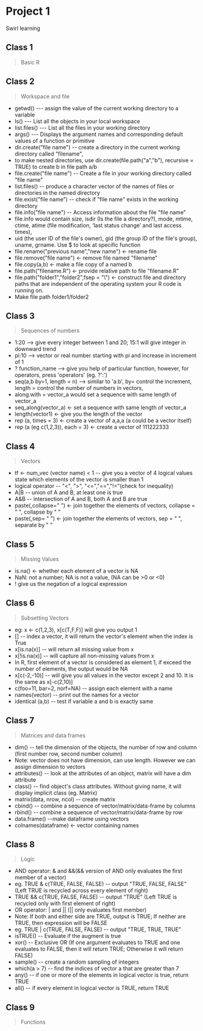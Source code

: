 # Project 1
Swirl learning


## Class 1
> Basic R

## Class 2
> Workspace and file
- getwd() --- assign the value of the current working directory to a variable
- ls() --- List all the objects in your local workspace
- list.files() --- List all the files in your working directory
- args() --- Displays the argument names and corresponding default values of a function or primitive
- dir.create("file name") -- create a directory in the current working directory called "filename",
- to make nested directories, use dir.create(file.path("a","b"), recursive = TRUE) to create b in file path a/b
- file.create("file name") -- Create a file in your working directory called "file name"
- list.files() -- produce a character vector of the names of files or directories in the named directory
- file.exist("file name") -- check if "file name" exists in the working directory
- file.info("file name") -- Access information about the file "file name"
- file.info would contain size, isdir (Is the file a directory?), mode, mtime, ctime, atime (file modification, ‘last status change’ and last access times),
- uid (the user ID of the file's owner), gid (the group ID of the file's group), uname, grname. Use $ to look at specific function
- file.rename("previous name","new name") <- rename file
- file.remove("file name") <- remove file named "filename"
- file.copy(a,b) <- make a file copy of a named b
- file.path("filename.R") <- provide relative path to file "filename.R"
- file.path("folder1","folder2",fsep = "\\") <- construct file and directory paths that are independent of the operating system your R code is running on.
- Make file path folder1/folder2

## Class 3
> Sequences of numbers
- 1:20 --> give every integer between 1 and 20; 15:1 will give integer in downward trend
- pi:10 --> vector or real number starting with pi and increase in increment of 1
- ? function_name --> give you help of particular function, however, for operators, press 'operators' (eg. ?':')
- seq(a,b by=1, length = n) --> similar to 'a:b', by= control the increment, length = control the number of numbers in vectors,
- along.with = vector_a would set a sequence with same length of vector_a
- seq_along(vector_a) <- set a sequence with same length of vector_a
- length(vector1) <- give you the length of the vector
- rep (a, times = 3) <- create a vector of a,a,a (a could be a vector itself)
- rep (a (eg c(1,2,3)), each = 3) <- create a vector of 111222333

## Class 4
> Vectors
- tf <- num_vec (vector name) < 1 -- give you a vector of 4 logical values state which elements of the vector is smaller than 1
- logical operator -- "<", ">", "<=","==","!="(check for inequality)
- A|B -- union of A and B, at least one is true
- A&B -- intersection of A and B, both A and B are true
- paste(,collapse=" ") <- join together the elements of vectors, collapse = " ", collapse by " "
- paste(,sep= " ") <- join together the elements of vectors, sep = " ", separate by " "

## Class 5
> Missing Values
- is.na() <- whether each element of a vector is NA
- NaN: not a number; NA is not a value, (NA can be >0 or <0)
- ! give us the negation of a logical expression

## Class 6
> Subsetting Vectors
- eg: x <- c(1,2,3), x[c(T,F,F)] will give you output 1
- [] -- index a vector, it will return the vector's element when the index is True
- x[is.na(x)] -- will return all missing value from x
- x[!is.na(x)] -- will capture all non-missing values from x
- In R, first element of a vector is considered as element 1, if exceed the number of elements, the output would be NA
- x[c(-2,-10)] -- will give you all values in the vector except 2 and 10. It is the same as x[-c(2,10)]
- c(foo=11, bar=2, norf=NA) -- assign each element with a name
- names(vector) -- print out the names for a vector
- identical (a,b) -- test if variable a and b is exactly same

## Class 7
> Matrices and data frames
- dim() -- tell the dimension of the objects, the number of row and column (first number row, second number column)
- Note: vector does not have dimension, can use length. However we can assign dimension to vectors
- attributes() -- look at the attributes of an object, matrix will have a dim attribute
- class() -- find object's class attributes. Without giving name, it will display implicit class (eg. Matrix)
- matrix(data, nrow, ncol) -- create matrix
- cbind() -- combine a sequence of vector/matrix/data-frame by columns
- rbind() --  combine a sequence of vector/matrix/data-frame by row
- data.frame() --make dataframe using vectors
- colnames(dataframe) <- vector containing names

## Class 8
> Logic
- AND operator: & and &&(&& version of AND only evaluates the first member of a vector)
- eg. TRUE & c(TRUE, FALSE, FALSE) -- output "TRUE, FALSE, FALSE" (Left TRUE is recycled across every element of right)
- TRUE && c(TRUE, FALSE, FALSE) -- output "TRUE" (Left TRUE is recycled only with first element of right)
- OR operator: | and || (|| only evaluates first member)
- Note: If both and either side are TRUE, output is TRUE; If neither are TRUE, then expression will be FALSE
- eg. TRUE | c(TRUE, FALSE, FALSE) -- output "TRUE, TRUE, TRUE"
- isTRUE() -- Evaluate if the augment is true
- xor() -- Exclusive OR (If one argument evaluates to TRUE and one evaluates to FALSE, then it will return TRUE; Otherwise it will return FALSE)
- sample() -- create a random sampling of integers
- which(a > 7) -- find the indices of vector a that are greater than 7
- any() -- if one or more of the elements in logical vector is true, return TRUE
- all() -- if every element in logical vector is TRUE, return TRUE

## Class 9
> Functions
